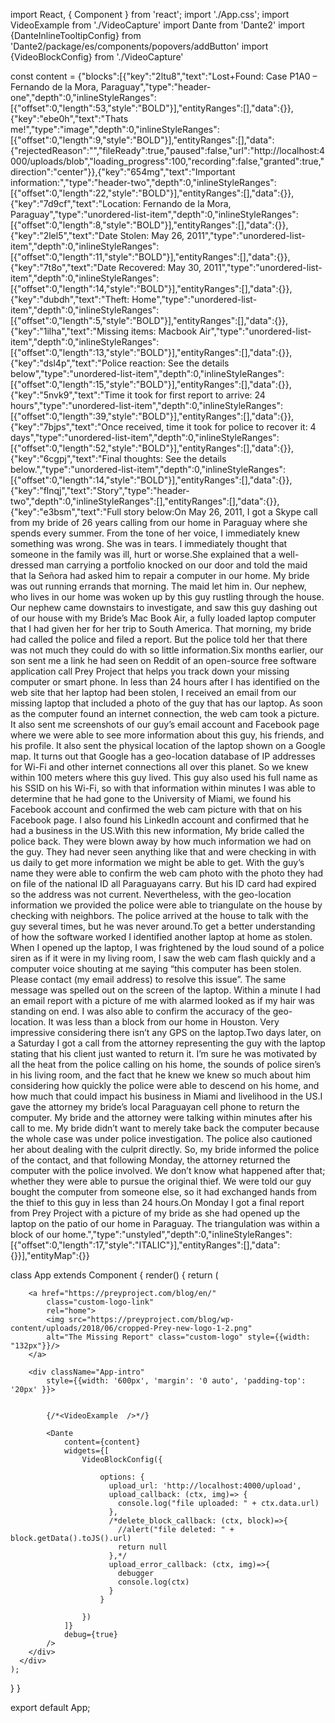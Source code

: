 import React, { Component } from 'react';
import './App.css';
import VideoExample from './VideoCapture'
import Dante from 'Dante2'
import {DanteInlineTooltipConfig} from 'Dante2/package/es/components/popovers/addButton'
import {VideoBlockConfig} from './VideoCapture'

const content = {"blocks":[{"key":"2ltu8","text":"Lost+Found: Case P1A0 – Fernando de la Mora, Paraguay","type":"header-one","depth":0,"inlineStyleRanges":[{"offset":0,"length":53,"style":"BOLD"}],"entityRanges":[],"data":{}},{"key":"ebe0h","text":"Thats me!","type":"image","depth":0,"inlineStyleRanges":[{"offset":0,"length":9,"style":"BOLD"}],"entityRanges":[],"data":{"rejectedReason":"","fileReady":true,"paused":false,"url":"http://localhost:4000/uploads/blob","loading_progress":100,"recording":false,"granted":true,"direction":"center"}},{"key":"654mg","text":"Important information:","type":"header-two","depth":0,"inlineStyleRanges":[{"offset":0,"length":22,"style":"BOLD"}],"entityRanges":[],"data":{}},{"key":"7d9cf","text":"Location: Fernando de la Mora, Paraguay","type":"unordered-list-item","depth":0,"inlineStyleRanges":[{"offset":0,"length":8,"style":"BOLD"}],"entityRanges":[],"data":{}},{"key":"2lel5","text":"Date Stolen: May 26, 2011","type":"unordered-list-item","depth":0,"inlineStyleRanges":[{"offset":0,"length":11,"style":"BOLD"}],"entityRanges":[],"data":{}},{"key":"7t8o","text":"Date Recovered: May 30, 2011","type":"unordered-list-item","depth":0,"inlineStyleRanges":[{"offset":0,"length":14,"style":"BOLD"}],"entityRanges":[],"data":{}},{"key":"dubdh","text":"Theft: Home","type":"unordered-list-item","depth":0,"inlineStyleRanges":[{"offset":0,"length":5,"style":"BOLD"}],"entityRanges":[],"data":{}},{"key":"1ilha","text":"Missing items: Macbook Air","type":"unordered-list-item","depth":0,"inlineStyleRanges":[{"offset":0,"length":13,"style":"BOLD"}],"entityRanges":[],"data":{}},{"key":"dsl4p","text":"Police reaction: See the details below","type":"unordered-list-item","depth":0,"inlineStyleRanges":[{"offset":0,"length":15,"style":"BOLD"}],"entityRanges":[],"data":{}},{"key":"5nvk9","text":"Time it took for first report to arrive: 24 hours","type":"unordered-list-item","depth":0,"inlineStyleRanges":[{"offset":0,"length":39,"style":"BOLD"}],"entityRanges":[],"data":{}},{"key":"7bjps","text":"Once received, time it took for police to recover it: 4 days","type":"unordered-list-item","depth":0,"inlineStyleRanges":[{"offset":0,"length":52,"style":"BOLD"}],"entityRanges":[],"data":{}},{"key":"6cgpj","text":"Final thoughts: See the details below.","type":"unordered-list-item","depth":0,"inlineStyleRanges":[{"offset":0,"length":14,"style":"BOLD"}],"entityRanges":[],"data":{}},{"key":"flnqj","text":"Story","type":"header-two","depth":0,"inlineStyleRanges":[],"entityRanges":[],"data":{}},{"key":"e3bsm","text":"Full story below:On May 26, 2011, I got a Skype call from my bride of 26 years calling from our home in Paraguay where she spends every summer. From the tone of her voice, I immediately knew something was wrong. She was in tears. I immediately thought that someone in the family was ill, hurt or worse.She explained that a well-dressed man carrying a portfolio knocked on our door and told the maid that la Señora had asked him to repair a computer in our home. My bride was out running errands that morning. The maid let him in. Our nephew, who lives in our home was woken up by this guy rustling through the house. Our nephew came downstairs to investigate, and saw this guy dashing out of our house with my Bride’s Mac Book Air, a fully loaded laptop computer that I had given her for her trip to South America. That morning, my bride had called the police and filed a report. But the police told her that there was not much they could do with so little information.Six months earlier, our son sent me a link he had seen on Reddit of an open-source free software application call Prey Project that helps you track down your missing computer or smart phone. In less than 24 hours after I has identified on the web site that her laptop had been stolen, I received an email from our missing laptop that included a photo of the guy that has our laptop. As soon as the computer found an internet connection, the web cam took a picture. It also sent me screenshots of our guy’s email account and Facebook page where we were able to see more information about this guy, his friends, and his profile. It also sent the physical location of the laptop shown on a Google map. It turns out that Google has a geo-location database of IP addresses for Wi-Fi and other internet connections all over this planet. So we knew within 100 meters where this guy lived. This guy also used his full name as his SSID on his Wi-Fi, so with that information within minutes I was able to determine that he had gone to the University of Miami, we found his Facebook account and confirmed the web cam picture with that on his Facebook page. I also found his LinkedIn account and confirmed that he had a business in the US.With this new information, My bride called the police back. They were blown away by how much information we had on the guy. They had never seen anything like that and were checking in with us daily to get more information we might be able to get. With the guy’s name they were able to confirm the web cam photo with the photo they had on file of the national ID all Paraguayans carry. But his ID card had expired so the address was not current. Nevertheless, with the geo-location information we provided the police were able to triangulate on the house by checking with neighbors. The police arrived at the house to talk with the guy several times, but he was never around.To get a better understanding of how the software worked I identified another laptop at home as stolen. When I opened up the laptop, I was frightened by the loud sound of a police siren as if it were in my living room, I saw the web cam flash quickly and a computer voice shouting at me saying “this computer has been stolen. Please contact (my email address) to resolve this issue”. The same message was spelled out on the screen of the laptop. Within a minute I had an email report with a picture of me with alarmed looked as if my hair was standing on end. I was also able to confirm the accuracy of the geo-location. It was less than a block from our home in Houston. Very impressive considering there isn’t any GPS on the laptop.Two days later, on a Saturday I got a call from the attorney representing the guy with the laptop stating that his client just wanted to return it. I’m sure he was motivated by all the heat from the police calling on his home, the sounds of police siren’s in his living room, and the fact that he knew we knew so much about him considering how quickly the police were able to descend on his home, and how much that could impact his business in Miami and livelihood in the US.I gave the attorney my bride’s local Paraguayan cell phone to return the computer. My bride and the attorney were talking within minutes after his call to me. My bride didn’t want to merely take back the computer because the whole case was under police investigation. The police also cautioned her about dealing with the culprit directly. So, my bride informed the police of the contact, and that following Monday, the attorney returned the computer with the police involved. We don’t know what happened after that; whether they were able to pursue the original thief. We were told our guy bought the computer from someone else, so it had exchanged hands from the thief to this guy in less than 24 hours.On Monday I got a final report from Prey Project with a picture of my bride as she had opened up the laptop on the patio of our home in Paraguay. The triangulation was within a block of our home.","type":"unstyled","depth":0,"inlineStyleRanges":[{"offset":0,"length":17,"style":"ITALIC"}],"entityRanges":[],"data":{}}],"entityMap":{}}

class App extends Component {
  render() {
    return (
      <div className="App">
        
        <a href="https://preyproject.com/blog/en/" 
            class="custom-logo-link" 
            rel="home">
            <img src="https://preyproject.com/blog/wp-content/uploads/2018/06/cropped-Prey-new-logo-1-2.png" 
            alt="The Missing Report" class="custom-logo" style={{width: "132px"}}/>
        </a>

        <div className="App-intro" 
            style={{width: '600px', 'margin': '0 auto', 'padding-top': '20px' }}>
            

            {/*<VideoExample  />*/}

            <Dante 
                content={content}
                widgets={[
                    VideoBlockConfig({

                        options: {
                          upload_url: 'http://localhost:4000/upload', 
                          upload_callback: (ctx, img)=> { 
                            console.log("file uploaded: " + ctx.data.url) 
                          },
                          /*delete_block_callback: (ctx, block)=>{
                            //alert("file deleted: " + block.getData().toJS().url)
                            return null
                          },*/
                          upload_error_callback: (ctx, img)=>{
                            debugger
                            console.log(ctx)
                          }
                        }

                    })
                ]}
                debug={true}
            />
        </div>
      </div>
    );
  }
}

export default App;

